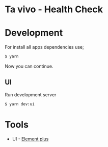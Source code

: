 # Ta vivo - Health Check


# Development

For install all apps dependencies use;

```bash
$ yarn
```

Now you can continue.

## UI

Run development server

```bash
$ yarn dev:ui
```

# Tools

- UI - [Element plus](https://element-plus.org/en-US/)